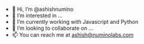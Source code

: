 - 👋 Hi, I’m @ashishnumino
- 👀 I’m interested in ...
- 🌱 I’m currently working with Javascript and Python
- 💞️ I’m looking to collaborate on ...
- 📫 You can reach me at ashish@numinolabs.com

<!---
ashishnumino/ashishnumino is a ✨ special ✨ repository because its `README.md` (this file) appears on your GitHub profile.
You can click the Preview link to take a look at your changes.
--->
